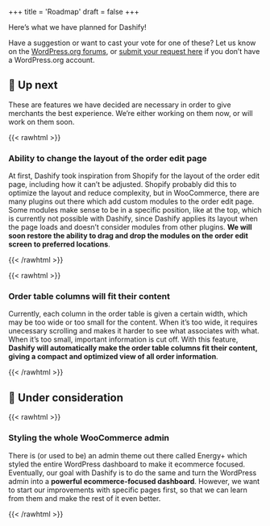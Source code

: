 +++
title = 'Roadmap'
draft = false
+++

Here’s what we have planned for Dashify!

Have a suggestion or want to cast your vote for one of these? Let us know on the [WordPress.org forums](https://wordpress.org/support/plugin/dashify/), or [submit your request here](https://forms.gle/pRezSbdUcZmvZdX27) if you don’t have a WordPress.org account.

## 🎁 Up next

These are features we have decided are necessary in order to give merchants the best experience. We’re either working on them now, or will work on them soon.

{{< rawhtml >}}
<div class="p-8 border rounded-xl bg-green-50">
	<h3 class="mt-0">Ability to change the layout of the order edit page</h3>
	<p class="mb-0">At first, Dashify took inspiration from Shopify for the layout of the order edit page, including how it can’t be adjusted. Shopify probably did this to optimize the layout and reduce complexity, but in WooCommerce, there are many plugins out there which add custom modules to the order edit page. Some modules make sense to be in a specific position, like at the top, which is currently not possible with Dashify, since Dashify applies its layout when the page loads and doesn’t consider modules from other plugins. <b>We will soon restore the ability to drag and drop the modules on the order edit screen to preferred locations</b>.</p>
</div>
{{< /rawhtml >}}

{{< rawhtml >}}
<div class="p-8 border rounded-xl bg-green-50 mt-4">
	<h3 class="mt-0">Order table columns will fit their content</h3>
	<p class="mb-0">Currently, each column in the order table is given a certain width, which may be too wide or too small for the content. When it’s too wide, it requires unecessary scrolling and makes it harder to see what associates with what. When it’s too small, important information is cut off. With this feature, <b>Dashify will automatically make the order table columns fit their content, giving a compact and optimized view of all order information</b>.</p>
</div>
{{< /rawhtml >}}

## 🤔 Under consideration

{{< rawhtml >}}
<div class="p-8 border rounded-xl bg-yellow-50 mt-4">
	<h3 class="mt-0">Styling the whole WooCommerce admin</h3>
	<p class="mb-0">There is (or used to be) an admin theme out there called Energy+ which styled the entire WordPress dashboard to make it ecommerce focused. Eventually, our goal with Dashify is to do the same and turn the WordPress admin into a <b>powerful ecommerce-focused dashboard</b>. However, we want to start our improvements with specific pages first, so that we can learn from them and make the rest of it even better.</p>
</div>
{{< /rawhtml >}}
